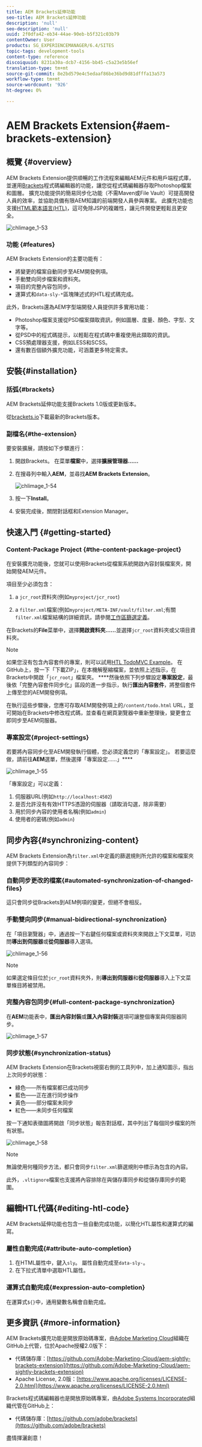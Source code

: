 ```yaml
---
title: AEM Brackets延伸功能
seo-title: AEM Brackets延伸功能
description: 'null'
seo-description: 'null'
uuid: 2f0dfa42-eb34-44ae-90eb-b5f321c03b79
contentOwner: User
products: SG_EXPERIENCEMANAGER/6.4/SITES
topic-tags: development-tools
content-type: reference
discoiquuid: 8231a30a-dcb7-4156-bb45-c5a23e5b56ef
translation-type: tm+mt
source-git-commit: 8e2bd579e4c5edaaf86be36bd9d81dfffa13a573
workflow-type: tm+mt
source-wordcount: '926'
ht-degree: 0%

---
```



# AEM Brackets Extension{#aem-brackets-extension}

## 概覽 {#overview}

AEM Brackets Extension提供順暢的工作流程來編輯AEM元件和用戶端程式庫，並運用[Brackets](https://brackets.io/)程式碼編輯器的功能，讓您從程式碼編輯器存取Photoshop檔案和圖層。 擴充功能提供的簡易同步化功能（不需Maven或File Vault）可提高開發人員的效率，並協助具備有限AEM知識的前端開發人員參與專案。 此擴充功能也支援[HTML範本語言(HTL)](https://helpx.adobe.com/experience-manager/htl/user-guide.html)，這可免除JSP的複雜性，讓元件開發更輕鬆且更安全。

![chlimage_1-53](assets/chlimage_1-53.png)

### 功能 {#features}

AEM Brackets Extension的主要功能有：

* 將變更的檔案自動同步至AEM開發例項。
* 手動雙向同步檔案和資料夾。
* 項目的完整內容包同步。
* 運算式和`data-sly-*`區塊陳述式的HTL程式碼完成。

此外，Brackets還為AEM字型端開發人員提供許多實用功能：

* Photoshop檔案支援從PSD檔案擷取資訊，例如圖層、度量、顏色、字型、文字等。
* 從PSD中的程式碼提示，以輕鬆在程式碼中重複使用此擷取的資訊。
* CSS預處理器支援，例如LESS和SCSS。
* 還有數百個額外擴充功能，可涵蓋更多特定需求。

## 安裝{#installation}

### 括弧{#brackets}

AEM Brackets延伸功能支援Brackets 1.0版或更新版本。

從[brackets.io](https://brackets.io/)下載最新的Brackets版本。

### 副檔名{#the-extension}

要安裝擴展，請按如下步驟進行：

1. 開啟Brackets。 在菜單&#x200B;**檔案**&#x200B;中，選擇&#x200B;**擴展管理器……**
1. 在搜尋列中輸入&#x200B;**AEM**，並尋找&#x200B;**AEM Brackets Extension**。

   ![chlimage_1-54](assets/chlimage_1-54.png)

1. 按一下&#x200B;**Install**。
1. 安裝完成後，關閉對話框和Extension Manager。

## 快速入門 {#getting-started}

### Content-Package Project {#the-content-package-project}

在安裝擴充功能後，您就可以使用Brackets從檔案系統開啟內容封裝檔案夾，開始開發AEM元件。

項目至少必須包含：

1. a `jcr_root`資料夾(例如`myproject/jcr_root`)

1. a `filter.xml`檔案(例如`myproject/META-INF/vault/filter.xml`;有關`filter.xml`檔案結構的詳細資訊，請參閱[工作區篩選定義](https://jackrabbit.apache.org/filevault/filter.html)。

在Brackets的&#x200B;**File**&#x200B;菜單中，選擇&#x200B;**開啟資料夾……**&#x200B;並選擇`jcr_root`資料夾或父項目資料夾。

>[!NOTE]
>
>如果您沒有包含內容套件的專案，則可以試用[HTL TodoMVC Example](https://github.com/Adobe-Marketing-Cloud/aem-sightly-sample-todomvc)。 在GitHub上，按一下「下載ZIP」，在本機解壓縮檔案，並依照上述指示，在Brackets中開啟「`jcr_root`」檔案夾。 ****&#x200B;然後依照下列步驟設定&#x200B;**專案設定**，最後依「完整內容套件同步化」區段的進一步指示，執行&#x200B;**匯出內容套件**，將整個套件上傳至您的AEM開發例項。
>
>在執行這些步驟後，您應可存取AEM開發例項上的`/content/todo.html` URL，並可開始在Brackets中修改程式碼，並查看在網頁瀏覽器中重新整理後，變更會立即同步至AEM伺服器。

### 專案設定{#project-settings}

若要將內容同步化至AEM開發執行個體，您必須定義您的「專案設定」。 若要這麼做，請前往&#x200B;**AEM**&#x200B;選單，然後選擇「專案設定……」****

![chlimage_1-55](assets/chlimage_1-55.png)

「專案設定」可以定義：

1. 伺服器URL(例如`http://localhost:4502`)
1. 是否允許沒有有效HTTPS憑證的伺服器（請取消勾選，除非需要）
1. 用於同步內容的使用者名稱(例如`admin`)
1. 使用者的密碼(例如`admin`)

## 同步內容{#synchronizing-content}

AEM Brackets Extension為`filter.xml`中定義的篩選規則所允許的檔案和檔案夾提供下列類型的內容同步：

### 自動同步更改的檔案{#automated-synchronization-of-changed-files}

這只會同步從Brackets到AEM例項的變更，但絕不會相反。

### 手動雙向同步{#manual-bidirectional-synchronization}

在「項目瀏覽器」中，通過按一下右鍵任何檔案或資料夾來開啟上下文菜單，可訪問&#x200B;**導出到伺服器**&#x200B;或&#x200B;**從伺服器**&#x200B;導入選項。

![chlimage_1-56](assets/chlimage_1-56.png)

>[!NOTE]
>
>如果選定條目位於`jcr_root`資料夾外，則&#x200B;**導出到伺服器**&#x200B;和&#x200B;**從伺服器**&#x200B;導入上下文菜單條目將被禁用。

### 完整內容包同步{#full-content-package-synchronization}

在&#x200B;**AEM**&#x200B;功能表中，**匯出內容封裝**&#x200B;或&#x200B;**匯入內容封裝**&#x200B;選項可讓整個專案與伺服器同步。

![chlimage_1-57](assets/chlimage_1-57.png)

### 同步狀態{#synchronization-status}

AEM Brackets Extension在Brackets視窗右側的工具列中，加上通知圖示，指出上次同步的狀態：

* 綠色——所有檔案都已成功同步
* 藍色——正在進行同步操作
* 黃色——部分檔案未同步
* 紅色——未同步任何檔案

按一下通知表徵圖將開啟「同步狀態」報告對話框，其中列出了每個同步檔案的所有狀態。

![chlimage_1-58](assets/chlimage_1-58.png)

>[!NOTE]
>
>無論使用何種同步方法，都只會同步`filter.xml`篩選規則中標示為包含的內容。
>
>此外，`.vltignore`檔案也支援將內容排除在與儲存庫同步和從儲存庫同步的範圍。

## 編輯HTL代碼{#editing-htl-code}

AEM Brackets延伸功能也包含一些自動完成功能，以簡化HTL屬性和運算式的編寫。

### 屬性自動完成{#attribute-auto-completion}

1. 在HTML屬性中，鍵入`sly`。 屬性自動完成至`data-sly-`。
1. 在下拉式清單中選取HTL屬性。

### 運算式自動完成{#expression-auto-completion}

在運算式`${}`中，通用變數名稱會自動完成。

## 更多資訊 {#more-information}

AEM Brackets擴充功能是開放原始碼專案，由[Adobe Marketing Cloud](https://github.com/Adobe-Marketing-Cloud)組織在GitHub上代管，位於Apache授權2.0版下：

* 代碼儲存庫：[https://github.com/Adobe-Marketing-Cloud/aem-sightly-brackets-extension](https://github.com/Adobe-Marketing-Cloud/aem-sightly-brackets-extension)
* Apache License, 2.0版：[https://www.apache.org/licenses/LICENSE-2.0.html](https://www.apache.org/licenses/LICENSE-2.0.html)

Brackets程式碼編輯器也是開放原始碼專案，由[Adobe Systems Incorporated](https://github.com/adobe)組織代管在GitHub上：

* 代碼儲存庫：[https://github.com/adobe/brackets](https://github.com/adobe/brackets)

盡情揮灑創意！
